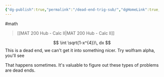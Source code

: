 ```yaml
---
{"dg-publish":true,"permalink":"/dead-end-trig-sub/","dgHomeLink":true,"dgPassFrontmatter":false,"dgShowLocalGraph":true}
---
```


#math 
> [[MAT 200 Hub - Calc II|MAT 200 Hub - Calc II]]

$$
\int \sqrt{1-x^{4}}\, dx
$$
This is a dead end, we can't get it into something nicer. Try wolfram alpha, you'll see

That happens sometimes. It's valuable to figure out these types of problems are dead ends.